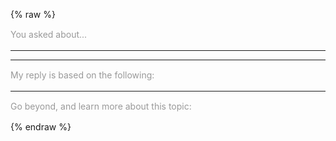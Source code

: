 ---
---

{% raw %}
<style>
  .btn-group * {
    box-shadow: none !important;
  }
  #reload-btn {
    margin-left: 0.5em;
  }
  .phrase {
    font-size: .875rem;
    line-height: 1.2;
    margin: 1rem auto;
    color: #999;
  }
  .miso-list {
    --miso-list-item-height: 7rem;
    --miso-list-item-gap: 0.65rem;
    --miso-list-description-lines: 3;
  }
  .follow-up {
  }
</style>
<section>
  <miso-ask>
    <miso-query></miso-query>
  </miso-ask>
</section>
<section>
  <miso-ask visible-when="ready">
    <div class="phrase">You asked about...</div>
    <miso-question></miso-question>
    <hr>
    <miso-answer></miso-answer>
    <miso-feedback></miso-feedback>
    <hr>
    <div class="phrase">My reply is based on the following:</div>
    <miso-sources></miso-sources>
</section>
<section id="follow-ups">
</section>
<section>
  <miso-ask id="related-resources" visible-when="ready">
    <hr>
    <div class="phrase">Go beyond, and learn more about this topic:</div>
    <miso-related-resources></miso-related-resources>
  </miso-ask>
</section>
<script id="follow-up-template" type="text/plain">
<div class="follow-up">
  <hr>
  <miso-ask visible-when="initial loading" parent-question-id="{{parentQuestionId}}">
    <miso-query></miso-query>
  </miso-ask>
  <miso-ask visible-when="ready" parent-question-id="{{parentQuestionId}}">
    <div class="phrase">You asked about...</div>
    <miso-question></miso-question>
    <hr>
    <miso-answer></miso-answer>
    <miso-feedback></miso-feedback>
    <hr>
    <div class="phrase">My reply is based on the following:</div>
    <miso-sources></miso-sources>
  </miso-ask>
</div>
</script>
<script>
const followUpsSection = document.getElementById('follow-ups');
const relatedResourcesContainer = document.getElementById('related-resources');
const TEMPLATE_STRING = document.getElementById('follow-up-template').innerHTML;
const template = (data) => {
  let html = TEMPLATE_STRING;
  for (const key of Object.keys(data)) {
    const value = data[key];
    html = html.replaceAll(`{{${key}}}`, value);
  }
  return html;
};
function prepareFollowUp(workflow) {
  workflow.on('done', () => {
    const parentQuestionId = workflow.questionId;
    followUpsSection.insertAdjacentHTML('beforeend', template({ parentQuestionId }));
    const nextWorkflow = workflow.followUp();
    // TODO: have a workflow="latest" attribute
    nextWorkflow.on('loading', () => {
      relatedResourcesContainer.parentQuestionId = parentQuestionId;
    });
  });
}
const misocmd = window.misocmd || (window.misocmd = []);
misocmd.push(async () => {
  // TODO: better timing management
  window.helpers.fetch.intercept({
    request: (request) => {
      // add header to force plaintext response
      if (request.method.toLowerCase() === 'post' && request.url.indexOf('/api/ask/questions') > -1) {
        request.headers.append('x-answer-sampling', '0.5');
        request.headers.append('x-speed-rate', '2');
      }
      return request;
    }
  });
  MisoClient.plugins.use('std:ui');
  const client = new MisoClient({
    apiKey: '...',
    apiHost: 'http://localhost:9901/api',
  });
  const workflow = client.ui.ask;
  prepareFollowUp(workflow);
  client.ui.asks.on('create', prepareFollowUp);
  workflow.on('loading', () => {
    followUpsSection.innerHTML = '';
  });
  client.ui.asks.cascadeDeleteFollowUps(true);
});
</script>
{% endraw %}
